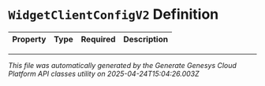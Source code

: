 # `WidgetClientConfigV2` Definition

| Property | Type | Required | Description |
|----------|------|----------|-------------|

---

*This file was automatically generated by the Generate Genesys Cloud Platform API classes utility on 2025-04-24T15:04:26.003Z*